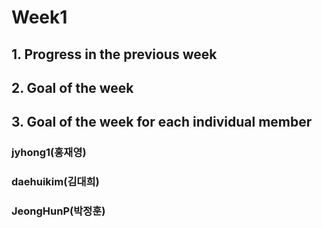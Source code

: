 # Week1
## 1. Progress in the previous week


## 2. Goal of the week



## 3. Goal of the week for each individual member

### jyhong1(홍재영)

### daehuikim(김대희)

### JeongHunP(박정훈)

